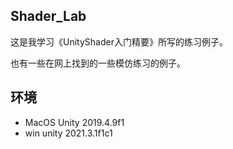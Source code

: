 ## Shader_Lab
这是我学习《UnityShader入门精要》所写的练习例子。

也有一些在网上找到的一些模仿练习的例子。

## 环境
* MacOS Unity 2019.4.9f1
* win unity 2021.3.1f1c1


